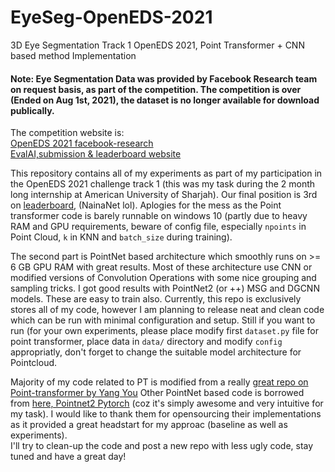 # EyeSeg-OpenEDS-2021
3D Eye Segmentation Track 1 OpenEDS 2021, Point Transformer + CNN based method Implementation

#### Note: Eye Segmentation Data was provided by Facebook Research team on request basis, as part of the competition. The competition is over (Ended on Aug 1st, 2021), the dataset is no longer available for download publically.
The competition website is:<br/>
[OpenEDS 2021 facebook-research](https://research.fb.com/programs/facebook-openeds-2021-challenge/) <br/>
[EvalAI,submission & leaderboard website](https://eval.ai/web/challenges/challenge-page/896/overview)
</br>

This repository contains all of my experiments as part of my participation in the OpenEDS 2021 challenge track 1 (this was my task during the 2 month long internship at American University of Sharjah). Our final position is 3rd on [leaderboard](https://eval.ai/web/challenges/challenge-page/896/leaderboard/2362), (NainaNet lol). Aplogies for the mess as the Point transformer code is barely runnable on windows 10 (partly due to heavy RAM and GPU requirements, beware of config file, especially `npoints` in Point Cloud, `k` in KNN and `batch_size` during training).  <br/>

The second part is PointNet based architecture which smoothly runs on >= 6 GB GPU RAM with great results. Most of these architecture use CNN or modified versions of Convolution Operations with some nice grouping and sampling tricks. I got good results with PointNet2 (or ++) MSG and DGCNN models. These are easy to train also. 
Currently, this repo is exclusively stores all of my code, however I am planning to release neat and clean code which can be run with minimal configuration and setup. Still if you want to run (for your own experiments, please place modify first `dataset.py` file for point transformer, place data in `data/` directory and modify `config` appropriatly, don't forget to change the suitable model architecture for Pointcloud.  <br/>

Majority of my code related to PT is modified from a really [great repo on Point-transformer by Yang You](https://github.com/qq456cvb/Point-Transformers)
Other PointNet based code is borrowed from [here, Pointnet2 Pytorch](https://github.com/yanx27/Pointnet_Pointnet2_pytorch) (coz it's simply awesome and very intuitive for my task). I would like to thank them for opensourcing their implementations as it provided a great headstart for my approac (baseline as well as experiments). 
<br/>
I'll try to clean-up the code and post a new repo with less ugly code, stay tuned and have a great day!

